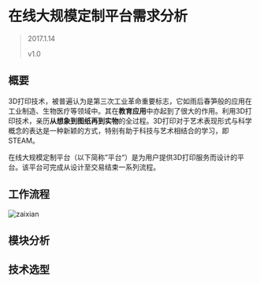 # 在线大规模定制平台需求分析

> 2017.1.14
>
> v1.0

## 概要

3D打印技术，被普遍认为是第三次工业革命重要标志，它如雨后春笋般的应用在工业制造、生物医疗等领域中。其在**教育应用**中亦起到了很大的作用。利用3D打印技术，亲历**从想象到图纸再到实物**的全过程。3D打印对于艺术表现形式与科学概念的表达是一种新颖的方式，特别有助于科技与艺术相结合的学习，即STEAM。

在线大规模定制平台（以下简称”平台“）是为用户提供3D打印服务而设计的平台。该平台可完成从设计至交易结束一系列流程。

## 工作流程

![zaixian](F:\Git\document\在线定制平台\zaixian.png)

## 模块分析



##  技术选型



